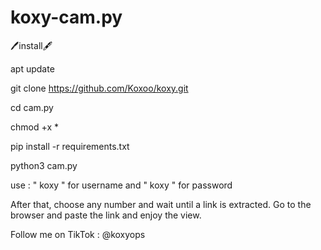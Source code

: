 # koxy-cam.py

🖊install🖋

apt update

git clone https://github.com/Koxoo/koxy.git

cd cam.py

chmod +x *

pip install -r requirements.txt

python3 cam.py

use : " koxy " for username and
      " koxy " for password 



After that, choose any number and wait until a link is extracted. Go to the browser and paste the link and enjoy the view.

Follow me on TikTok : @koxyops

